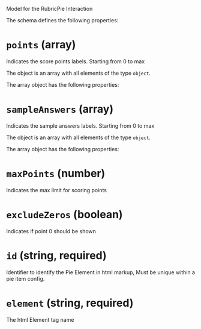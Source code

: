 Model for the RubricPie Interaction

The schema defines the following properties:

# `points` (array)

Indicates the score points labels. Starting from 0 to max

The object is an array with all elements of the type `object`.

The array object has the following properties:

# `sampleAnswers` (array)

Indicates the sample answers labels. Starting from 0 to max

The object is an array with all elements of the type `object`.

The array object has the following properties:

# `maxPoints` (number)

Indicates the max limit for scoring points

# `excludeZeros` (boolean)

Indicates if point 0 should be shown

# `id` (string, required)

Identifier to identify the Pie Element in html markup, Must be unique within a pie item config.

# `element` (string, required)

The html Element tag name